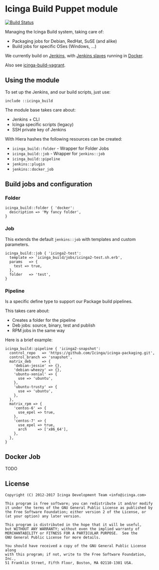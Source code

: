 Icinga Build Puppet module
==========================

[![Build Status](https://travis-ci.org/Icinga/puppet-icinga_build.svg?branch=master)](https://travis-ci.org/Icinga/puppet-icinga_build)

Managing the Icinga Build system, taking care of:

* Packaging jobs for Debian, RedHat, SuSE (and alike)
* Build jobs for specific OSes (Windows, ...)

We currently build on [Jenkins], with [Jenkins slaves] running in [Docker].

Also see [icinga-build-vagrant].

## Using the module

To set up the Jenkins, and our build scripts, just use:

``` puppet
include ::icinga_build
```

The module base takes care about:

* Jenkins + CLI
* Icinga specific scripts (legacy)
* SSH private key of Jenkins

With Hiera hashes the following resources can be created:

* `icinga_build::folder` - Wrapper for Folder Jobs
* `icinga_build::job` - Wrapper for `jenkins::job`
* `icinga_build::pipeline`
* `jenkins::plugin`
* `jenkins::docker_job`

## Build jobs and configuration

### Folder

``` puppet
icinga_build::folder { 'docker':
  description => 'My fancy folder',
}
```

### Job

This extends the default `jenkins::job` with templates and custom parameters.

``` puppet
icinga_build::job { 'icinga2-test':
  template => 'icinga_build/jobs/icinga2-test.sh.erb',
  params   => {
    test => true,
  },
  folder   => 'test',
}
```

### Pipeline

Is a specific define type to support our Package build pipelines.

This takes care about:

* Creates a folder for the pipeline
* Deb jobs: source, binary, test and publish
* RPM jobs in the same way

Here is a brief example:

``` puppet
icinga_build::pipeline { 'icinga2-snapshot':
  control_repo   => 'https://github.com/Icinga/icinga-packaging.git',
  control_branch => 'snapshot',
  matrix_deb     => {
    'debian-jessie' => {},
    'debian-wheezy' => {},
    'ubuntu-xenial' => {
      use => 'ubuntu',
    },
    'ubuntu-trusty' => {
      use => 'ubuntu',
    },
  },
  matrix_rpm => {
    'centos-6' => {
      use_epel => true,
    },
    'centos-7' => {
      use_epel => true,
      arch     => ['x86_64'],
    },
  },
}
```

## Docker Job

TODO

## License

    Copyright (C) 2012-2017 Icinga Development Team <info@icinga.com>

    This program is free software; you can redistribute it and/or modify
    it under the terms of the GNU General Public License as published by
    the Free Software Foundation; either version 2 of the License, or
    (at your option) any later version.

    This program is distributed in the hope that it will be useful,
    but WITHOUT ANY WARRANTY; without even the implied warranty of
    MERCHANTABILITY or FITNESS FOR A PARTICULAR PURPOSE.  See the
    GNU General Public License for more details.

    You should have received a copy of the GNU General Public License along
    with this program; if not, write to the Free Software Foundation, Inc.,
    51 Franklin Street, Fifth Floor, Boston, MA 02110-1301 USA.

[Jenkins]: https://jenkins.io
[Jenkins slaves]: https://wiki.jenkins-ci.org/display/JENKINS/Distributed+builds
[Docker]: https://www.docker.com
[icinga-build-vagrant]: https://github.com/Icinga/icinga-build-vagrant
